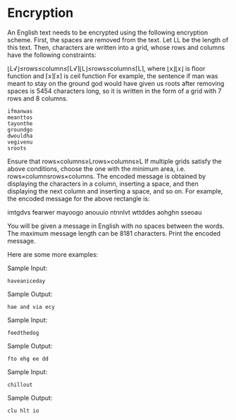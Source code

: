 Encryption
=============

An English text needs to be encrypted using the following encryption scheme. 
First, the spaces are removed from the text. Let LL be the length of this text. 
Then, characters are written into a grid, whose rows and columns have the following constraints:

⌊L√⌋≤rows≤column≤⌈L√⌉⌊L⌋≤rows≤column≤⌈L⌉, where ⌊x⌋⌊x⌋ is floor function and ⌈x⌉⌈x⌉ is ceil function
For example, the sentence if man was meant to stay on the ground god would have given us roots after removing spaces is 5454 characters long, so it is written in the form of a grid with 7 rows and 8 columns.
```
ifmanwas  
meanttos          
tayonthe  
groundgo  
dwouldha  
vegivenu  
sroots
```
Ensure that rows×columns≥Lrows×columns≥L
If multiple grids satisfy the above conditions, choose the one with the minimum area, i.e. rows×columnsrows×columns.
The encoded message is obtained by displaying the characters in a column, inserting a space, and then displaying the next column and inserting a space, and so on. For example, the encoded message for the above rectangle is:

imtgdvs fearwer mayoogo anouuio ntnnlvt wttddes aohghn sseoau

You will be given a message in English with no spaces between the words. The maximum message length can be 8181 characters. Print the encoded message.

Here are some more examples:

Sample Input:
```
haveaniceday
```
Sample Output:
```
hae and via ecy
```
Sample Input:
```
feedthedog   
``` 
Sample Output:
```
fto ehg ee dd
```
Sample Input:
```
chillout
```
Sample Output:
```
clu hlt io
```